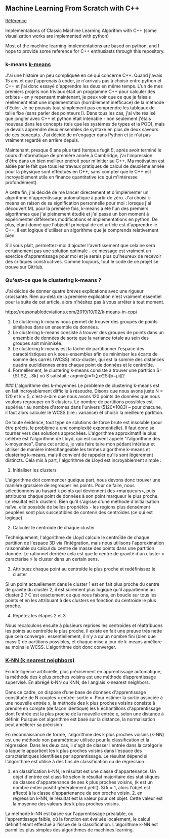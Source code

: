 
 ## Machine Learning From Scratch with C++
 
 [Référence](https://github.com/eriklindernoren/ML-From-Scratch)

Implementations of Classic Machine Learning Algorithm with C++
(some visualization works are implemented with python)

Most of the machine learning implementations are based on python, and I hope to provide some reference for C++ enthusiasts through this repository.


### k-means [k-means](https://github.com/magikerwin1993/ML-From-Scatch-With-CPP/tree/main/k-means)

J'ai une histoire un peu compliquée en ce qui concerne C++. Quand j'avais 15 ans et que j'apprenais à coder, je n'arrivais pas à choisir entre python et C++ et j'ai donc essayé d'apprendre les deux en même temps. L'un de mes premiers projets non triviaux était un programme C++ pour calculer des orbites - en y repensant maintenant, je peux voir que ce que je faisais réellement était une implémentation (horriblement inefficace) de la méthode d'Euler. Je ne pouvais tout simplement pas comprendre les tableaux de taille fixe (sans parler des pointeurs !). Dans tous les cas, j'ai vite réalisé que jongler avec C++ et python était intenable - non seulement j'étais nouveau dans les concepts (tels que les systèmes de types et la POO), mais je devais apprendre deux ensembles de syntaxe en plus de deux saveurs de ces concepts. J'ai décidé de m'engager dans Python et je n'ai pas vraiment regardé en arrière depuis.

Maintenant, presque 6 ans plus tard (tempus fugit !), après avoir terminé le cours d'informatique de première année à Cambridge, j'ai l'impression d'être dans un bien meilleur endroit pour m'initier au C++. Ma motivation est aidée par le fait que tous les travaux pratiques de calcul de deuxième année pour la physique sont effectués en C++, sans compter que le C++ est incroyablement utile en finance quantitative (ce qui m'intéresse profondément).

À cette fin, j'ai décidé de me lancer directement et d'implémenter un algorithme d'apprentissage automatique à partir de zéro. J'ai choisi k-means en raison de sa signification personnelle pour moi : lorsque j'ai découvert ML pour la première fois, k-means a été l'un des premiers algorithmes que j'ai pleinement étudié et j'ai passé un bon moment à expérimenter différentes modifications et implémentations en python. De plus, étant donné que l'objectif principal de cet article est d'apprendre le C++, il est logique d'utiliser un algorithme que je comprends relativement bien.

S'il vous plaît, permettez-moi d'ajouter l'avertissement que cela ne sera certainement pas une solution optimale - ce message est vraiment un exercice d'apprentissage pour moi et je serais plus qu'heureux de recevoir des critiques constructives. Comme toujours, tout le code de ce projet se trouve sur GitHub.

### Qu'est-ce que le clustering k-means ?

J'ai décidé de donner quatre brèves explications avec une rigueur croissante. Rien au-delà de la première explication n'est vraiment essentiel pour la suite de cet article, alors n'hésitez pas à vous arrêter à tout moment.

https://reasonabledeviations.com/2019/10/02/k-means-in-cpp/

1. Le clustering k-means nous permet de trouver des groupes de points similaires dans un ensemble de données.
2. Le clustering k-means consiste à trouver des groupes de points dans un ensemble de données de sorte que la variance totale au sein des groupes soit minimisée.
3. Le clustering k-means est la tâche de partitionner l'espace des caractéristiques en k sous-ensembles afin de minimiser les écarts de somme des carrés (WCSS) intra-cluster, qui est la somme des distances quadra euclidiennes entre chaque point de données et le centroïde.
4. Formellement, le clustering k-means consiste à trouver une partition S={S1,S2,…Sk} où S satisfait :
argmin∑i=1k∑x∈Si∥x−μi∥2

### L'algorithme des k-moyennes
Le problème de clustering k-means est en fait incroyablement difficile à résoudre. Disons que nous avons juste N = 120 et k = 5, c'est-à-dire que nous avons 120 points de données que nous voulons regrouper en 5 clusters. Le nombre de partitions possibles est supérieur au nombre d'atomes dans l'univers (5120≈1083) – pour chacune, il faut alors calculer le WCSS (lire : variance) et choisir la meilleure partition.

De toute évidence, tout type de solutions de force brute est insoluble (pour être précis, le problème a une complexité exponentielle). Il faut donc se tourner vers des solutions approchées. L'algorithme approximatif le plus célèbre est l'algorithme de Lloyd, qui est souvent appelé "l'algorithme des k-moyennes". Dans cet article, je vais faire taire mon pédant intérieur et utiliser de manière interchangeable les termes algorithme k-means et clustering k-means, mais il convient de rappeler qu'ils sont légèrement distincts. Cela mis à part, l'algorithme de Lloyd est incroyablement simple :

1. Initialiser les clusters

L'algorithme doit commencer quelque part, nous devons donc trouver une manière grossière de regrouper les points. Pour ce faire, nous sélectionnons au hasard k points qui deviennent des «marqueurs», puis attribuons chaque point de données à son point marqueur le plus proche. Le résultat est k clusters. Bien qu'il s'agisse d'une méthode d'initialisation naïve, elle possède de belles propriétés - les régions plus densément peuplées sont plus susceptibles de contenir des centroïdes (ce qui est logique).

2. Calculer le centroïde de chaque cluster

Techniquement, l'algorithme de Lloyd calcule le centroïde de chaque partition de l'espace 3D via l'intégration, mais nous utilisons l'approximation raisonnable du calcul du centre de masse des points dans une partition donnée. Le rationnel derrière cela est que le centre de gravité d'un cluster « caractérise » le cluster dans un certain sens.

3. Attribuez chaque point au centroïde le plus proche et redéfinissez le cluster

Si un point actuellement dans le cluster 1 est en fait plus proche du centre de gravité du cluster 2, il est sûrement plus logique qu'il appartienne au cluster 2 ? C'est exactement ce que nous faisons, en boucle sur tous les points et en les attribuant à des clusters en fonction du centroïde le plus proche.

4. Répétez les étapes 2 et 3

Nous recalculons ensuite à plusieurs reprises les centroïdes et réattribuons les points au centroïde le plus proche. Il existe en fait une preuve très nette que cela converge : essentiellement, il n'y a qu'un nombre fini (bien que massif) de partitions possibles, et chaque mise à jour de k-means améliore au moins le WCSS. L'algorithme doit donc converger.



### [K-NN (k nearest neighbors)](https://github.com/magikerwin1993/ML-From-Scatch-With-CPP/tree/main/k-nn)

En intelligence artificielle, plus précisément en apprentissage automatique, la méthode des k plus proches voisins est une méthode d’apprentissage supervisé. En abrégé k-NN ou KNN, de l anglais k-nearest neighbors.

Dans ce cadre, on dispose d’une base de données d'apprentissage constituée de N couples « entrée-sortie ». Pour estimer la sortie associée à une nouvelle entrée x, la méthode des k plus proches voisins consiste à prendre en compte (de façon identique) les k échantillons d'apprentissage dont l’entrée est la plus proche de la nouvelle entrée x, selon une distance à définir. Puisque cet algorithme est basé sur la distance, la normalisation peut améliorer sa précision

En reconnaissance de forme, l'algorithme des k plus proches voisins (k-NN) est une méthode non paramétrique utilisée pour la classification et la régression. Dans les deux cas, il s'agit de classer l'entrée dans la catégorie à laquelle appartient les k plus proches voisins dans l'espace des caractéristiques identifiées par apprentissage. Le résultat dépend si l'algorithme est utilisé à des fins de classification ou de régression :

1. en classification k-NN, le résultat est une classe d'appartenance. Un objet d'entrée est classifié selon le résultat majoritaire des statistiques de classes d'appartenance de ses k plus proches voisins, (k est un nombre entier positif généralement petit). Si k = 1, alors l'objet est affecté à la classe d'appartenance de son proche voisin.
2. en régression k-NN, le résultat est la valeur pour cet objet. Cette valeur est la moyenne des valeurs des k plus proches voisins.


La méthode k-NN est basée sur l'apprentissage préalable, ou l'apprentissage faible, où la fonction est évaluée localement, le calcul définitif étant effectué à l'issue de la classification. L'algorithme k-NN est parmi les plus simples des algorithmes de machines learning.
